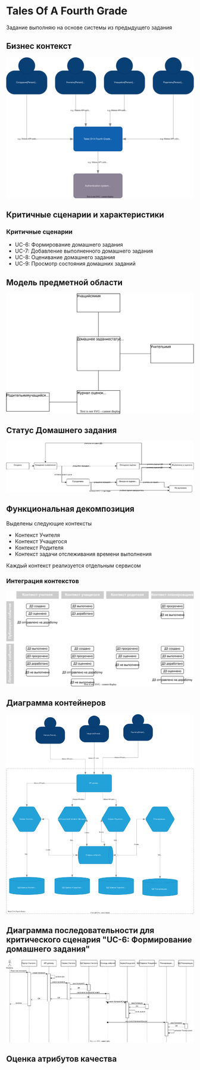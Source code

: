 
# Tales Of A Fourth Grade

Задание выполняю на основе системы из предыдущего задания

## Бизнес контекст
![Alt](../homework_2/diagrams/context_schema.svg "Контекстная схема")

## Критичные сценарии и характеристики

### Критичные сценарии
- UC-6: Формирование домашнего задания
- UC-7: Добавление выполненного домашнего задания
- UC-8: Оценивание домашнего задания  
- UC-9: Просмотр состояния домашних заданий

## Модель предметной области 
![Alt](../homework_2/diagrams/domain_model.svg "Модель предметной области")  
## Статус Домашнего задания  
![Alt](../homework_2/diagrams/homework_states.svg "Состояния Домашнего задания")
## Функциональная декомпозиция 
Выделены следующие контексты  
- Контекст Учителя
- Контекст Учащегося
- Контекст Родителя
- Контекст задачи отслеживания времени выполнения  

Каждый контекст реализуется отдельным сервисом
### Интеграция контекстов
![Alt](../homework_2/diagrams/context_integration.svg "Интеграция выявленных контекстов")

## Диаграмма контейнеров
![Alt](./diagrams/containers.svg "Диаграмма контейнеров")

## Диаграмма последовательности для критического сценария "UC-6: Формирование домашнего задания"

![Alt](./diagrams/uc6_sequence_diagramm.svg "Диаграмма последовательности для сценария UC-6: Формирование домашнего задания")

## Оценка атрибутов качества

